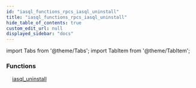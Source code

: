 ```yaml
---
id: "iasql_functions_rpcs_iasql_uninstall"
title: "iasql_functions_rpcs_iasql_uninstall"
hide_table_of_contents: true
custom_edit_url: null
displayed_sidebar: "docs"
---
```


import Tabs from '@theme/Tabs';
import TabItem from '@theme/TabItem';

<Tabs queryString="view">
  <TabItem value="components" label="Components" default>

### Functions
    [iasql_uninstall](../../builtin/tables/iasql_functions_rpcs_iasql_uninstall.IasqlUninstall)

</TabItem>
  <TabItem value="code-examples" label="Code examples">

</TabItem>
</Tabs>
